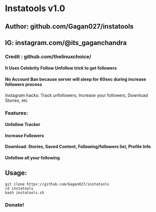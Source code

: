 # Instatools v1.0
## Author: github.com/Gagan027/instatools
## IG: instagram.com/@its_gaganchandra
### Credit : github.com/thelinuxchoice/

#### It Uses Celebrity Follow Unfollow trick to get followers
#### No Account Ban because server will sleep for 60sec during increase followers process


Instagram hacks: Track unfollowers, Increase your followers, Download Stories, etc

### Features:
#### Unfollow Tracker
#### Increase Followers
#### Download: Stories, Saved Content, Following/followers list, Profile Info
#### Unfollow all your following
## Usage:
```
git clone https://github.com/Gagan027/instatools
cd instatools
bash instatools.sh
```

### Donate!
